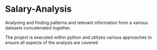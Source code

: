 # Salary-Analysis
Analysing and finding patterns and relevant information from a various datasets concatenated together. 

The project is executed within python and utilizes various approaches to ensure all aspects of the analysis are covered
